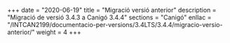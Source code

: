 +++
date        = "2020-06-19"
title       = "Migració versió anterior"
description = "Migració de versió 3.4.3 a Canigó 3.4.4"
sections    = "Canigó"
enllac		= "/INTCAN2199/documentacio-per-versions/3.4LTS/3.4.4/migracio-versio-anterior/"
weight		= 4
+++

